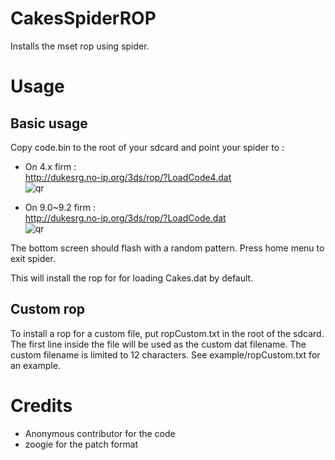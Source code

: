 CakesSpiderROP
========

Installs the mset rop using spider.

Usage
========
## Basic usage
Copy code.bin to the root of your sdcard and point your spider to :

* On 4.x firm :  
  http://dukesrg.no-ip.org/3ds/rop/?LoadCode4.dat  
  ![qr](https://chart.googleapis.com/chart?cht=qr&chs=220x220&chl=http://dukesrg.no-ip.org/3ds/rop/?LoadCode4.dat)

* On 9.0~9.2 firm :  
http://dukesrg.no-ip.org/3ds/rop/?LoadCode.dat  
![qr](https://chart.googleapis.com/chart?cht=qr&chs=220x220&chl=http://dukesrg.no-ip.org/3ds/rop/?LoadCode.dat)

The bottom screen should flash with a random pattern. Press home menu to exit spider.

This will install the rop for for loading Cakes.dat by default.

## Custom rop
To install a rop for a custom file, put ropCustom.txt in the root of the sdcard. The first line inside the file will be used as the custom dat filename.
The custom filename is limited to 12 characters.
See example/ropCustom.txt for an example.

Credits
========
* Anonymous contributor for the code
* zoogie for the patch format